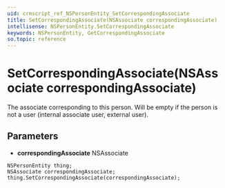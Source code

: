```yaml
---
uid: crmscript_ref_NSPersonEntity_SetCorrespondingAssociate
title: SetCorrespondingAssociate(NSAssociate correspondingAssociate)
intellisense: NSPersonEntity.SetCorrespondingAssociate
keywords: NSPersonEntity, GetCorrespondingAssociate
so.topic: reference
---
```


# SetCorrespondingAssociate(NSAssociate correspondingAssociate)

The associate corresponding to this person. Will be empty if the person is not a user (internal associate user, external user).

## Parameters

* **correspondingAssociate** NSAssociate

```crmscript
NSPersonEntity thing;
NSAssociate correspondingAssociate;
thing.SetCorrespondingAssociate(correspondingAssociate);
```

